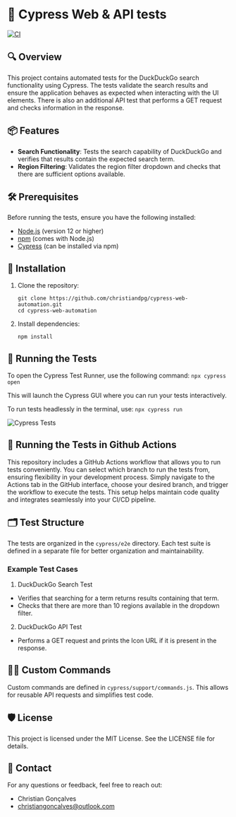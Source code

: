 # 🧪 Cypress Web & API tests
[![CI](https://github.com/christiandpg/cypress-web-automation/actions/workflows/cypress.yml/badge.svg?branch=main)](https://github.com/christiandpg/cypress-web-automation/actions/workflows/cypress.yml)
## 🔍 Overview

This project contains automated tests for the DuckDuckGo search functionality using Cypress. The tests validate the search results and ensure the application behaves as expected when interacting with the UI elements. There is also an additional API test that performs a GET request and checks information in the response.

## 📦 Features

- **Search Functionality**: Tests the search capability of DuckDuckGo and verifies that results contain the expected search term.
- **Region Filtering**: Validates the region filter dropdown and checks that there are sufficient options available.

## 🛠️ Prerequisites

Before running the tests, ensure you have the following installed:

- [Node.js](https://nodejs.org/) (version 12 or higher)
- [npm](https://www.npmjs.com/get-npm) (comes with Node.js)
- [Cypress](https://www.cypress.io/) (can be installed via npm)

## 🚀 Installation

1. Clone the repository:

   ```
   git clone https://github.com/christiandpg/cypress-web-automation.git
   cd cypress-web-automation
2. Install dependencies:

    ```
    npm install
## 🏃 Running the Tests

To open the Cypress Test Runner, use the following command: `npx cypress open`

This will launch the Cypress GUI where you can run your tests interactively.

To run tests headlessly in the terminal, use: `npx cypress run`

![Cypress Tests](https://i.giphy.com/media/v1.Y2lkPTc5MGI3NjExMTNtMm05NzU1b2tqMzgydTB2eWlpZWdkc3l0c2xjdmZlYXpocnB4diZlcD12MV9pbnRlcm5hbF9naWZfYnlfaWQmY3Q9Zw/KNz7hiGVf7aEt9XNK5/giphy.gif)

## 🔄 Running the Tests in Github Actions

This repository includes a GitHub Actions workflow that allows you to run tests conveniently. You can select which branch to run the tests from, ensuring flexibility in your development process. Simply navigate to the Actions tab in the GitHub interface, choose your desired branch, and trigger the workflow to execute the tests. This setup helps maintain code quality and integrates seamlessly into your CI/CD pipeline.

## 🗂️ Test Structure

The tests are organized in the `cypress/e2e` directory. Each test suite is defined in a separate file for better organization and maintainability.

### Example Test Cases
1. DuckDuckGo Search Test
- Verifies that searching for a term returns results containing that term.
- Checks that there are more than 10 regions available in the dropdown filter.


2. DuckDuckGo API Test
- Performs a GET request and prints the Icon URL if it is present in the response.

## 🧑‍💻 Custom Commands

Custom commands are defined in `cypress/support/commands.js`. This allows for reusable API requests and simplifies test code.


## 🛡️ License

This project is licensed under the MIT License. See the LICENSE file for details.

## 📧 Contact

For any questions or feedback, feel free to reach out:

- Christian Gonçalves
- christiangoncalves@outlook.com
